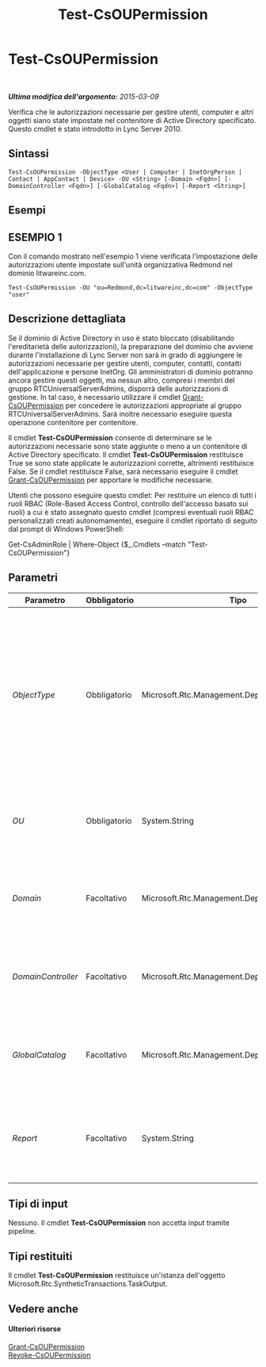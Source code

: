 ﻿---
title: Test-CsOUPermission
TOCTitle: Test-CsOUPermission
ms:assetid: 9908eac9-765e-4406-bb6b-0e4dd07f85f8
ms:mtpsurl: https://technet.microsoft.com/it-it/library/Gg398787(v=OCS.15)
ms:contentKeyID: 49301434
ms.date: 08/24/2015
mtps_version: v=OCS.15
ms.translationtype: HT
---

# Test-CsOUPermission

 

_**Ultima modifica dell'argomento:** 2015-03-09_

Verifica che le autorizzazioni necessarie per gestire utenti, computer e altri oggetti siano state impostate nel contenitore di Active Directory specificato. Questo cmdlet è stato introdotto in Lync Server 2010.

## Sintassi

    Test-CsOUPermission -ObjectType <User | Computer | InetOrgPerson | Contact | AppContact | Device> -OU <String> [-Domain <Fqdn>] [-DomainController <Fqdn>] [-GlobalCatalog <Fqdn>] [-Report <String>]

## Esempi

## ESEMPIO 1

Con il comando mostrato nell'esempio 1 viene verificata l'impostazione delle autorizzazioni utente impostate sull'unità organizzativa Redmond nel dominio litwareinc.com.

    Test-CsOUPermission -OU "ou=Redmond,dc=litwareinc,dc=com" -ObjectType "user"

## Descrizione dettagliata

Se il dominio di Active Directory in uso è stato bloccato (disabilitando l'ereditarietà delle autorizzazioni), la preparazione del dominio che avviene durante l'installazione di Lync Server non sarà in grado di aggiungere le autorizzazioni necessarie per gestire utenti, computer, contatti, contatti dell'applicazione e persone InetOrg. Gli amministratori di dominio potranno ancora gestire questi oggetti, ma nessun altro, compresi i membri del gruppo RTCUniversalServerAdmins, disporrà delle autorizzazioni di gestione. In tal caso, è necessario utilizzare il cmdlet [Grant-CsOUPermission](grant-csoupermission.md) per concedere le autorizzazioni appropriate al gruppo RTCUniversalServerAdmins. Sarà inoltre necessario eseguire questa operazione contenitore per contenitore.

Il cmdlet **Test-CsOUPermission** consente di determinare se le autorizzazioni necessarie sono state aggiunte o meno a un contenitore di Active Directory specificato. Il cmdlet **Test-CsOUPermission** restituisce True se sono state applicate le autorizzazioni corrette, altrimenti restituisce False. Se il cmdlet restituisce False, sarà necessario eseguire il cmdlet [Grant-CsOUPermission](grant-csoupermission.md) per apportare le modifiche necessarie.

Utenti che possono eseguire questo cmdlet: Per restituire un elenco di tutti i ruoli RBAC (Role-Based Access Control, controllo dell'accesso basato sui ruoli) a cui è stato assegnato questo cmdlet (compresi eventuali ruoli RBAC personalizzati creati autonomamente), eseguire il cmdlet riportato di seguito dal prompt di Windows PowerShell:

Get-CsAdminRole | Where-Object {$\_.Cmdlets –match "Test-CsOUPermission"}

## Parametri


<table>
<colgroup>
<col style="width: 25%" />
<col style="width: 25%" />
<col style="width: 25%" />
<col style="width: 25%" />
</colgroup>
<thead>
<tr class="header">
<th>Parametro</th>
<th>Obbligatorio</th>
<th>Tipo</th>
<th>Descrizione</th>
</tr>
</thead>
<tbody>
<tr class="odd">
<td><p><em>ObjectType</em></p></td>
<td><p>Obbligatorio</p></td>
<td><p>Microsoft.Rtc.Management.Deployment.ObjectType</p></td>
<td><p>Tipo di oggetti da controllare. I valori validi sono:</p>
<p>User</p>
<p>Computer</p>
<p>Contact</p>
<p>AppContact</p>
<p>InetOrgPerson</p>
<p>Per controllare più oggetti dello stesso tipo, separarli utilizzando una virgola: -ObjectType &quot;user&quot;,&quot;computer&quot;,&quot;contact&quot;.</p></td>
</tr>
<tr class="even">
<td><p><em>OU</em></p></td>
<td><p>Obbligatorio</p></td>
<td><p>System.String</p></td>
<td><p>Nome distinto dell'unità organizzativa da controllare. Ad esempio: -OU &quot;ou=Redmond,dc=litwareinc,dc=com&quot;.</p>
<p>È possibile controllare una sola unità organizzativa per comando.</p></td>
</tr>
<tr class="odd">
<td><p><em>Domain</em></p></td>
<td><p>Facoltativo</p></td>
<td><p>Microsoft.Rtc.Management.Deploy.Fqdn</p></td>
<td><p>Nome del dominio in cui è situata l'unità organizzativa da controllare. Se questo parametro non è incluso, il cmdlet <strong>Test-CsOUPermission</strong> cercherà l'unità organizzativa nel dominio corrente.</p></td>
</tr>
<tr class="even">
<td><p><em>DomainController</em></p></td>
<td><p>Facoltativo</p></td>
<td><p>Microsoft.Rtc.Management.Deploy.Fqdn</p></td>
<td><p>Nome di dominio completo (FQDN) di un controller di dominio nel dominio. Questo parametro non è obbligatorio se si esegue il cmdlet <strong>Test-CsOUPermission</strong> in un computer con un account nel dominio.</p></td>
</tr>
<tr class="odd">
<td><p><em>GlobalCatalog</em></p></td>
<td><p>Facoltativo</p></td>
<td><p>Microsoft.Rtc.Management.Deploy.Fqdn</p></td>
<td><p>Nome di dominio completo di un server di catalogo globale nel dominio. Questo parametro non è obbligatorio se si esegue il cmdlet <strong>Test-CsOUPermission</strong> in un computer con un account nel dominio.</p></td>
</tr>
<tr class="even">
<td><p><em>Report</em></p></td>
<td><p>Facoltativo</p></td>
<td><p>System.String</p></td>
<td><p>Consente di specificare un percorso per il file di log creato durante l'esecuzione del cmdlet. Ad esempio: -Report &quot;C:\Logs\OUPermissions.html&quot;. Se il file esiste, viene sovrascritto durante l'esecuzione del cmdlet.</p></td>
</tr>
</tbody>
</table>


## Tipi di input

Nessuno. Il cmdlet **Test-CsOUPermission** non accetta input tramite pipeline.

## Tipi restituiti

Il cmdlet **Test-CsOUPermission** restituisce un'istanza dell'oggetto Microsoft.Rtc.SyntheticTransactions.TaskOutput.

## Vedere anche

#### Ulteriori risorse

[Grant-CsOUPermission](grant-csoupermission.md)  
[Revoke-CsOUPermission](revoke-csoupermission.md)

